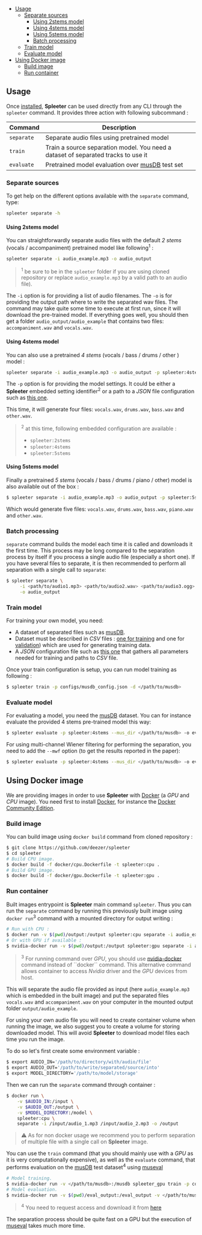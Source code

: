 - [Usage](#usage)
  * [Separate sources](#separate-sources)
      - [Using 2stems model](#using-2stems-model)
      - [Using 4stems model](#using-4stems-model)
      - [Using 5stems model](#using-5stems-model)
      - [Batch processing](#batch-processing)
  * [Train model](#train-model)
  * [Evaluate model](#evaluate-model)
- [Using Docker image](#using-docker-image)
  * [Build image](#build-image)
  * [Run container](#run-container)

## Usage

Once [installed](./1.-Installation), **Spleeter** can be used directly from any CLI through
the ``spleeter`` command. It provides three action with following
subcommand :

| Command    | Description |
| ---------- | ----------- |
| `separate` | Separate audio files using pretrained model |
| `train`    | Train a source separation model. You need a dataset of separated tracks to use it |
| `evaluate` | Pretrained model evaluation over [musDB](https://sigsep.github.io/datasets/musdb.html) test set |

### Separate sources

To get help on the different options available with the `separate` command, type:

```bash
spleeter separate -h
```

#### Using 2stems model

You can straightforwardly separate audio files with the default *2 stems*
(vocals / accompaniment) pretrained model like following<sup>1</sup> :

```bash
spleeter separate -i audio_example.mp3 -o audio_output
```

> <sup>1</sup> be sure to be in the `spleeter` folder if you are using cloned repository
> or replace `audio_example.mp3` by a valid path to an audio file).


The `-i` option is for providing a list of audio filenames. The `-o` is
for providing the output path where to write the separated wav files.
The command may take quite some time to execute at first run, since it
will download the pre-trained model. If everything goes well, you should
then get a folder `audio_output/audio_example` that contains two files:
`accompaniment.wav` and `vocals.wav`.

#### Using 4stems model

You can also use a pretrained *4 stems* (vocals / bass / drums / other ) model :

```bash
spleeter separate -i audio_example.mp3 -o audio_output -p spleeter:4stems
```

The `-p` option is for providing the model settings. It could be either a **Spleeter**
embedded setting identifier<sup>2</sup> or a path to a *JSON* file configuration such
as [this one](configs/2stems/base_config.json).

This time, it will generate four files: `vocals.wav`, `drums.wav`, `bass.wav` and `other.wav`.

> <sup>2</sup> at this time, following embedded configuration are available :
> - `spleeter:2stems`
> - `spleeter:4stems`
> - `spleeter:5stems`

#### Using 5stems model

Finally a pretrained *5 stems* (vocals / bass / drums / piano / other) model is also available
out of the box :

```bash
$ spleeter separate -i audio_example.mp3 -o audio_output -p spleeter:5stems
```

Which would generate five files: `vocals.wav`, `drums.wav`, `bass.wav`, `piano.wav`
and `other.wav`.

### Batch processing

`separate` command builds the model each time it is called and downloads it
the first time. This process may be long compared to the separation process by
itself if you process a single audio file (especially a short one). If you have
several files to separate, it is then recommended to perform all separation with
a single call to `separate`:

```bash
$ spleeter separate \
     -i <path/to/audio1.mp3> <path/to/audio2.wav> <path/to/audio3.ogg> \
     -o audio_output
```

### Train model

For training your own model, you need:

* A dataset of separated files such as [musDB](https://sigsep.github.io/datasets/musdb.html).
* Dataset must be described in *CSV* files : [one for training](musdb_train.csv) and one for [validation](musdb_validation.csv)) which are used for generating training data. 
* A *JSON* configuration file such as [this one](configs/mudsb_config.json) that gathers all parameters needed for training and paths to *CSV* file.

Once your train configuration is setup, you can run model training as following :

```bash
$ spleeter train -p configs/musdb_config.json -d </path/to/musdb>
```

### Evaluate model

For evaluating a model, you need the [musDB](https://sigsep.github.io/datasets/musdb.html) dataset.
You can for instance evaluate the provided 4 stems pre-trained model this way:

```bash
$ spleeter evaluate -p spleeter:4stems --mus_dir </path/to/musdb> -o eval_output
```
For using multi-channel Wiener filtering for performing the separation, you need to add the `--mwf` option (to get the results reported in the paper):
```bash
$ spleeter evaluate -p spleeter:4stems --mus_dir </path/to/musdb> -o eval_output --mwf
```


## Using Docker image

We are providing images in order to use **Spleeter** with
[Docker](https://www.docker.com/) (a *GPU* and *CPU* image).
You need first to install [Docker](https://www.docker.com/),
for instance the [Docker Community Edition](https://docs.docker.com/install/linux/docker-ce/debian/).

### Build image

You can build image using ``docker build`` command from cloned
repository :

```bash
$ git clone https://github.com/deezer/spleeter
$ cd spleeter
# Build CPU image.
$ docker build -f docker/cpu.Dockerfile -t spleeter:cpu .
# Build GPU image.
$ docker build -f docker/gpu.Dockerfile -t spleeter:gpu .
```

### Run container

Built images entrypoint is **Spleeter** main command ``spleeter``.
Thus you can run the `separate` command by running this previously built image
using ``docker run``<sup>3</sup> command with a mounted directory for output writing :

```bash
# Run with CPU :
$ docker run -v $(pwd)/output:/output spleeter:cpu separate -i audio_example.mp3 -o /output
# Or with GPU if available :
$ nvidia-docker run -v $(pwd)/output:/output spleeter:gpu separate -i audio_example.mp3 -o /output
```

> <sup>3</sup> For running command over *GPU*, you should use [nvidia-docker](https://github.com/nvidia/nvidia-docker/wiki/Installation-(version-2.0)) command instead of ``docker`` command. This alternative command
> allows container to access *Nvidia* driver and the *GPU* devices from host.


This will separate the audio file provided as input (here `audio_example.mp3` which is embedded
in the built image) and put the separated files `vocals.wav` and `accompaniment.wav` on your
computer in the mounted output folder `output/audio_example`.

For using your own audio file you will need to create container volume when
running the image, we also suggest you to create a volume for storing downloaded
model. This will avoid **Spleeter** to download model files each time you run the image.

To do so let's first create some environment variable :

```bash
$ export AUDIO_IN='/path/to/directory/with/audio/file'
$ export AUDIO_OUT='/path/to/write/separated/source/into'
$ export MODEL_DIRECTORY='/path/to/model/storage'
```

Then we can run the `separate` command through container :

```bash
$ docker run \
    -v $AUDIO_IN:/input \
    -v $AUDIO_OUT:/output \
    -v $MODEL_DIRECTORY:/model \
    spleeter:cpu \
    separate -i /input/audio_1.mp3 /input/audio_2.mp3 -o /output
```

> ⚠️ As for non docker usage we recommend you to perform separation
> of multiple file with a single call on **Spleeter** image.


You can use the `train` command (that you should mainly use with a *GPU* as it
is very computationally expensive), as well as the `evaluate` command, that
performs evaluation on the [musDB](https://sigsep.github.io/datasets/musdb.html)
test dataset<sup>4</sup> using [museval](https://github.com/sigsep/sigsep-mus-eval)

```bash
# Model training.
$ nvidia-docker run -v </path/to/musdb>:/musdb spleeter_gpu train -p configs/musdb_config.json -d /musdb
# Model evaluation.
$ nvidia-docker run -v $(pwd)/eval_output:/eval_output -v </path/to/musdb>:/musdb spleeter_gpu evaluate -p spleeter:4stems --mus_dir /musdb -o /eval_output
```
> <sup>4</sup> You need to request access and download it from [here](https://zenodo.org/record/1117372)

The separation process should be quite fast on a GPU but the execution of [museval](https://github.com/sigsep/sigsep-mus-eval) takes much more time.